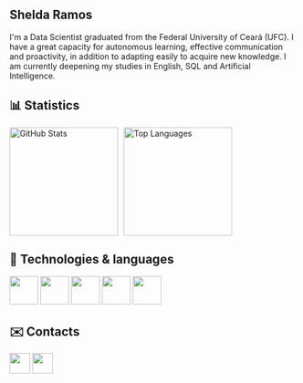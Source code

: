 ## Shelda Ramos
I'm a Data Scientist graduated from the Federal University of Ceará (UFC). I have a great capacity for autonomous learning, effective communication and proactivity, in addition to adapting easily to acquire new knowledge. I am currently deepening my studies in English, SQL and Artificial Intelligence.

## 📊 Statistics

<img
    alt="GitHub Stats"
    height="190"
    style="padding-right: 10px;"
    src="https://github-readme-stats.vercel.app/api?username=Sheldaa&locale=pt-br&show_icons=true&include_all_commits=true&count_private=true&theme=buefy"
/><img
    alt="Top Languages"
    height="190"
    src="https://github-readme-stats.vercel.app/api/top-langs/?username=Sheldaa&layout=compact&count_private=true&locale=pt-br&theme=buefy"
/>

## 🤖 Technologies & languages
<p>
<img src="https://upload.wikimedia.org/wikipedia/commons/6/63/Databricks_Logo.png" height="50"/>
<img src="https://images.icon-icons.com/2415/PNG/512/postgresql_plain_wordmark_logo_icon_146390.png" height="50"/>
<img src="https://www.svgrepo.com/show/303251/mysql-logo.svg" height="50"/>
<img src="https://github.com/user-attachments/assets/6b6bf956-8f58-4e25-ac50-9d95f4f8ae3d" height="50"/>
<img src="https://upload.wikimedia.org/wikipedia/commons/thumb/c/c3/Python-logo-notext.svg/172px-Python-logo-notext.svg.png?20220821155029" height="50"/>

</p>

## ✉️ Contacts

<p>
<a href = mailto:sheldasouza19@gmail.com" target="_blank"><img src="https://img.shields.io/badge/-Gmail-%23990000?style=for-the-badge&logo=gmail&logoColor=white" height="36"></a>
<a href="www.linkedin.com/in/sheldasouza" target="_blank"><img src="https://img.shields.io/badge/-LinkedIn-%230077B5?style=for-the-badge&logo=linkedin&logoColor=white" height="36"></a>
</p>
